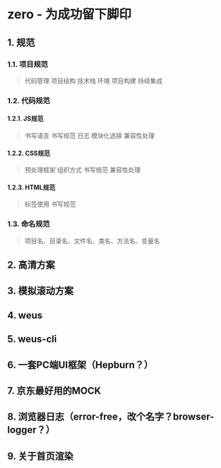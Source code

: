 # zero - 为成功留下脚印

## 1. 规范
### 1.1. 项目规范
> 代码管理
> 项目结构
> 技术栈
> 环境
> 项目构建
> 持续集成

### 1.2. 代码规范
#### 1.2.1. JS规范
> 书写语言
> 书写规范
> 日志
> 模块化选择
> 兼容性处理

#### 1.2.2. CSS规范
> 预处理框架
> 组织方式
> 书写规范
> 兼容性处理

#### 1.2.3. HTML规范
> 标签使用
> 书写规范

### 1.3. 命名规范
> 项目名、目录名、文件名、类名、方法名、变量名

## 2. 高清方案

## 3. 模拟滚动方案

## 4. weus

## 5. weus-cli

## 6. 一套PC端UI框架（Hepburn？）

## 7. 京东最好用的MOCK

## 8. 浏览器日志（error-free，改个名字？browser-logger？）

## 9. 关于首页渲染

